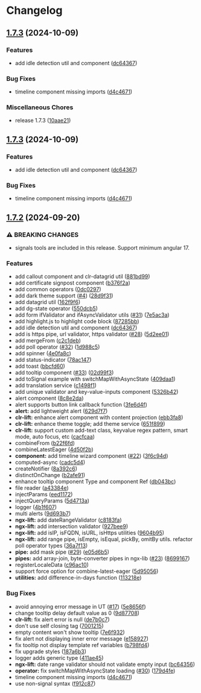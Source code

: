 # Changelog

## [1.7.3](https://github.com/wghglory/ngx-lift/compare/v1.7.2...v1.7.3) (2024-10-09)


### Features

* add idle detection util and component ([dc64367](https://github.com/wghglory/ngx-lift/commit/dc64367f1f1749ef8293ce70e0857e77ad402c8c))


### Bug Fixes

* timeline component missing imports ([d4c4671](https://github.com/wghglory/ngx-lift/commit/d4c46711e13e52e59ea9f9a9cfa9941aa0f478c4))


### Miscellaneous Chores

* release 1.7.3 ([10aae21](https://github.com/wghglory/ngx-lift/commit/10aae212575073e1935deaf0e345633107e14b28))

## [1.7.3](https://github.com/wghglory/ngx-lift/compare/v1.7.2...v1.7.3) (2024-10-09)

### Features

- add idle detection util and component
  ([dc64367](https://github.com/wghglory/ngx-lift/commit/dc64367f1f1749ef8293ce70e0857e77ad402c8c))

### Bug Fixes

- timeline component missing imports
  ([d4c4671](https://github.com/wghglory/ngx-lift/commit/d4c46711e13e52e59ea9f9a9cfa9941aa0f478c4))

## [1.7.2](https://github.com/wghglory/ngx-lift/compare/v1.0.0...v1.7.2) (2024-09-20)

### ⚠ BREAKING CHANGES

- signals tools are included in this release. Support minimum angular 17.

### Features

- add callout component and clr-datagrid util
  ([881bd99](https://github.com/wghglory/ngx-lift/commit/881bd9948796362cbbffc49a9f7552cce31662ae))
- add certificate signpost component
  ([b376f2a](https://github.com/wghglory/ngx-lift/commit/b376f2ae2439c43c4a127909d81295a467535a3c))
- add common operators ([0dc0297](https://github.com/wghglory/ngx-lift/commit/0dc0297546180cce15efdb445f2bea46b723c090))
- add dark theme support ([#4](https://github.com/wghglory/ngx-lift/issues/4))
  ([28d9f31](https://github.com/wghglory/ngx-lift/commit/28d9f316146fa82318e6edc560e28327256db75c))
- add datagrid util ([162f9f6](https://github.com/wghglory/ngx-lift/commit/162f9f6fb4358332cc9c927b0d469e02337ce1d4))
- add dg-state operator
  ([550dcb5](https://github.com/wghglory/ngx-lift/commit/550dcb5a5fd952016825645c8e15a2474cd9a355))
- add form ifValidator and ifAsyncValidator utils ([#31](https://github.com/wghglory/ngx-lift/issues/31))
  ([7e5ac3a](https://github.com/wghglory/ngx-lift/commit/7e5ac3a35e8dfcf73392850bf83b46a180b1b111))
- add highlight.js to highlight code block
  ([87285bb](https://github.com/wghglory/ngx-lift/commit/87285bb4db7c0ac2474a8c4f6ac1ed25ccace2fe))
- add idle detection util and component
  ([dc64367](https://github.com/wghglory/ngx-lift/commit/dc64367f1f1749ef8293ce70e0857e77ad402c8c))
- add is https pipe, url validator, https validator ([#28](https://github.com/wghglory/ngx-lift/issues/28))
  ([5d2ee01](https://github.com/wghglory/ngx-lift/commit/5d2ee01021f08528332241460d7394f0a2aa16d7))
- add mergeFrom ([c2c1deb](https://github.com/wghglory/ngx-lift/commit/c2c1debcca5f2bf098419062b5d63e2067be6023))
- add poll operator ([#32](https://github.com/wghglory/ngx-lift/issues/32))
  ([1d988c5](https://github.com/wghglory/ngx-lift/commit/1d988c5b18876b767e402c599d4e643c43c2dfe0))
- add spinner ([4e0fa8c](https://github.com/wghglory/ngx-lift/commit/4e0fa8ce2a8598ba3b4e278b611f38d80b0a6c98))
- add status-indicator ([78ac147](https://github.com/wghglory/ngx-lift/commit/78ac14783724dfe91d98fcaecc0d9619927e3cba))
- add toast ([bbcfd60](https://github.com/wghglory/ngx-lift/commit/bbcfd60519a6267cc757b2e5db55ae0ea8912706))
- add tooltip component ([#33](https://github.com/wghglory/ngx-lift/issues/33))
  ([02d99f3](https://github.com/wghglory/ngx-lift/commit/02d99f34141470ea8484930586ec3ac0fe40ff3e))
- add toSignal example with switchMapWithAsyncState
  ([409daa1](https://github.com/wghglory/ngx-lift/commit/409daa1009eda026546cb90a4c9c4559b47f14a5))
- add translation service
  ([c1498f1](https://github.com/wghglory/ngx-lift/commit/c1498f16076a90b580fe42e2f95182bc95400650))
- add unique validator and key-value-inputs component
  ([5326b42](https://github.com/wghglory/ngx-lift/commit/5326b423de44d8eadb7df2e66426510e1432bd6d))
- alert component ([8c8e2da](https://github.com/wghglory/ngx-lift/commit/8c8e2daf2166c230f8124d161b0a6cc2758a3bc7))
- alert supports button link callback function
  ([3fe6d4f](https://github.com/wghglory/ngx-lift/commit/3fe6d4f8b220892b54b9b5ddc38cbb0fdef0ad80))
- **alert:** add lightweight alert
  ([629d7f7](https://github.com/wghglory/ngx-lift/commit/629d7f733d0f5ec091e62cfa7164de930f0075ef))
- **clr-lift:** enhance alert component with content projection
  ([ebb3fa8](https://github.com/wghglory/ngx-lift/commit/ebb3fa8f8faaa6f3d6b2abbb0cefb3608d1a6b58))
- **clr-lift:** enhance theme toggle; add theme service
  ([651f899](https://github.com/wghglory/ngx-lift/commit/651f899fb68bcff45d4716b8bf9a4ecf7cebed66))
- **clr-lift:** support custom add-text class, keyvalue regex pattern, smart mode, auto focus, etc
  ([cacfcaa](https://github.com/wghglory/ngx-lift/commit/cacfcaa5a3ae724779213e7d3d792c88f0d68d6f))
- combineFrom ([b22f6fd](https://github.com/wghglory/ngx-lift/commit/b22f6fdceef5ad057e536e4274577cfd7796ddfa))
- combineLatestEager ([4d50f2b](https://github.com/wghglory/ngx-lift/commit/4d50f2b31c94a47e65abb963ab1bbe03e9b2e7ef))
- **component:** add timeline wizard component ([#22](https://github.com/wghglory/ngx-lift/issues/22))
  ([3f6c94d](https://github.com/wghglory/ngx-lift/commit/3f6c94df75af7f753a2f267853e2a0d16c0508fe))
- computed-async ([cadc5d4](https://github.com/wghglory/ngx-lift/commit/cadc5d409abfbece0716b9f6e0e6a05a31000547))
- createNotifier ([8a392c6](https://github.com/wghglory/ngx-lift/commit/8a392c686903d1cc432b33f73f626025c9bb3ed1))
- distinctOnChange ([b2afe91](https://github.com/wghglory/ngx-lift/commit/b2afe91ddfde187d38a21b1a549a46fa641a0491))
- enhance tooltip component Type and component Ref
  ([db043bc](https://github.com/wghglory/ngx-lift/commit/db043bc20d07112352ede6627b7c9aa870dad9e1))
- file reader ([a43384e](https://github.com/wghglory/ngx-lift/commit/a43384e26eb4d8b30054efc1862e8571d112dfc4))
- injectParams ([eed1172](https://github.com/wghglory/ngx-lift/commit/eed1172989d7e3ddeabb4d47a52f4c04c5610c86))
- injectQueryParams ([5d4713a](https://github.com/wghglory/ngx-lift/commit/5d4713a21cafcdf0142ad63fd0da493d53cc9979))
- logger ([4b1f607](https://github.com/wghglory/ngx-lift/commit/4b1f607f654abcd1544d207c311e87f0a524d17c))
- multi alerts ([9d693b7](https://github.com/wghglory/ngx-lift/commit/9d693b7bea8c95d1cbc9b12f7bdb399c462358db))
- **ngx-lift:** add dateRangeValidator
  ([c8183fa](https://github.com/wghglory/ngx-lift/commit/c8183fa0693a0122191785c6fa94901651ee28ba))
- **ngx-lift:** add intersection validator
  ([927bee9](https://github.com/wghglory/ngx-lift/commit/927bee9622f95b30c49da2fb55122cf63a34ab3a))
- **ngx-lift:** add isIP, isFQDN, isURL, isHttps utilities
  ([9604b95](https://github.com/wghglory/ngx-lift/commit/9604b9554ca20a517d6f4388996277d8b97ffd1d))
- **ngx-lift:** add range pipe, isEmpty, isEqual, pickBy, omitBy utils. refactor poll operator types
  ([36a7f13](https://github.com/wghglory/ngx-lift/commit/36a7f137de1d757b4bc38f1897bdb54a989068fc))
- **pipe:** add mask pipe ([#29](https://github.com/wghglory/ngx-lift/issues/29))
  ([e05d6b5](https://github.com/wghglory/ngx-lift/commit/e05d6b58f5ae448591d27904c82482e2cae99588))
- **pipes:** add array-join, byte-converter pipes in ngx-lib ([#23](https://github.com/wghglory/ngx-lift/issues/23))
  ([8699167](https://github.com/wghglory/ngx-lift/commit/8699167bc1a724f23fc6b745405dd5452bfc0842))
- registerLocaleData ([c96ac10](https://github.com/wghglory/ngx-lift/commit/c96ac10ec64465dea73e7637802be08b77022d5d))
- support force option for combine-latest-eager
  ([5d95056](https://github.com/wghglory/ngx-lift/commit/5d950566e2430dca3b3c648ceb43eacac499e008))
- **utilities:** add difference-in-days function
  ([113218e](https://github.com/wghglory/ngx-lift/commit/113218ec640726df60bbec72280f746858a839f3))

### Bug Fixes

- avoid annoying error message in UT ([#17](https://github.com/wghglory/ngx-lift/issues/17))
  ([5e8656f](https://github.com/wghglory/ngx-lift/commit/5e8656f3ee0ffbf2ebaa99a82accaf02a5e5424e))
- change tooltip delay default value as 0
  ([9d87708](https://github.com/wghglory/ngx-lift/commit/9d877084aad3b96da1dc44942e3da3e50d9de41f))
- **clr-lift:** fix alert error is null
  ([de7b0c7](https://github.com/wghglory/ngx-lift/commit/de7b0c7adb96af73dc3bb0b7836063a0191b654c))
- don't use self closing tag
  ([7001215](https://github.com/wghglory/ngx-lift/commit/700121596478da92ba6c8d176b01a28a98bb19da))
- empty content won't show tooltip
  ([7e6f932](https://github.com/wghglory/ngx-lift/commit/7e6f9329c0747ad1ad39c910c232d5f6084d85e4))
- fix alert not displaying inner error message
  ([e158927](https://github.com/wghglory/ngx-lift/commit/e1589270845a63224439d2ad8e8fc89c01444079))
- fix tooltip not display template ref variables
  ([b798fd4](https://github.com/wghglory/ngx-lift/commit/b798fd45af32023d0fd7cee713f6edbaf08b91b4))
- fix upgrade styles ([187a6b3](https://github.com/wghglory/ngx-lift/commit/187a6b352aa02ed8f7140ea250d73afb480b27c6))
- logger adds generic type
  ([411ae45](https://github.com/wghglory/ngx-lift/commit/411ae4522435e757a2059685873c9022edabcea2))
- **ngx-lift:** date range validator should not validate empty input
  ([bc64356](https://github.com/wghglory/ngx-lift/commit/bc6435634d18cf5f437b59b42ab0329b2189bab8))
- **operator:** fix switchMapWithAsyncState loading ([#30](https://github.com/wghglory/ngx-lift/issues/30))
  ([179d4fe](https://github.com/wghglory/ngx-lift/commit/179d4fec20884547ad5ccedbd6676c2048a91711))
- timeline component missing imports
  ([d4c4671](https://github.com/wghglory/ngx-lift/commit/d4c46711e13e52e59ea9f9a9cfa9941aa0f478c4))
- use non-signal syntax
  ([f912c87](https://github.com/wghglory/ngx-lift/commit/f912c87a31d5a19f159c48fdcee5ad8a6585699b))
